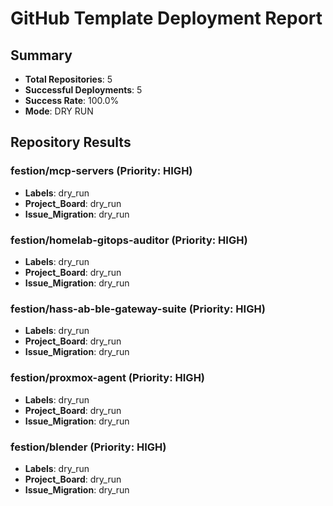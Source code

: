 
# GitHub Template Deployment Report

## Summary
- **Total Repositories**: 5
- **Successful Deployments**: 5
- **Success Rate**: 100.0%
- **Mode**: DRY RUN

## Repository Results

### festion/mcp-servers (Priority: HIGH)
- **Labels**: dry_run
- **Project_Board**: dry_run
- **Issue_Migration**: dry_run

### festion/homelab-gitops-auditor (Priority: HIGH)
- **Labels**: dry_run
- **Project_Board**: dry_run
- **Issue_Migration**: dry_run

### festion/hass-ab-ble-gateway-suite (Priority: HIGH)
- **Labels**: dry_run
- **Project_Board**: dry_run
- **Issue_Migration**: dry_run

### festion/proxmox-agent (Priority: HIGH)
- **Labels**: dry_run
- **Project_Board**: dry_run
- **Issue_Migration**: dry_run

### festion/blender (Priority: HIGH)
- **Labels**: dry_run
- **Project_Board**: dry_run
- **Issue_Migration**: dry_run
